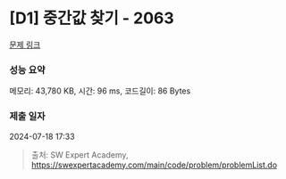 # [D1] 중간값 찾기 - 2063 

[문제 링크](https://swexpertacademy.com/main/code/problem/problemDetail.do?contestProbId=AV5QPsXKA2UDFAUq) 

### 성능 요약

메모리: 43,780 KB, 시간: 96 ms, 코드길이: 86 Bytes

### 제출 일자

2024-07-18 17:33



> 출처: SW Expert Academy, https://swexpertacademy.com/main/code/problem/problemList.do